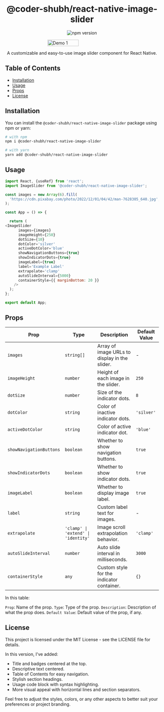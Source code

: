 <!-- Title -->
<h1 align="center">@coder-shubh/react-native-image-slider</h1>

<!-- Badges -->
<p align="center">
  <img src="https://img.shields.io/npm/v/@coder-shubh/react-native-image-slider" alt="npm version">
  <!-- Add any other badges here -->
</p>


<div style="display: flex; flex-direction: row; justify-content: center; align-items: center;">
  <!-- First GIF -->
  <img src="https://raw.githubusercontent.com/coder-shubh/react-native-popUp/master/src/assets/vid.gif" alt="Demo 1" width="45%">
</div>


<!-- Description -->
<p align="center">
  A customizable and easy-to-use image slider component for React Native.
</p>

<!-- Table of Contents -->
<h2>Table of Contents</h2>

- [Installation](#installation)
- [Usage](#usage)
- [Props](#props)
- [License](#license)

<!-- Installation -->
<h2>Installation</h2>

You can install the `@coder-shubh/react-native-image-slider` package using npm or yarn:

```bash
# with npm
npm i @coder-shubh/react-native-image-slider

# with yarn
yarn add @coder-shubh/react-native-image-slider
```

<!-- Usage -->
<h2>Usage</h2>

```js
import React, {useRef} from 'react';
import ImageSlider from '@coder-shubh/react-native-image-slider';

const images = new Array(6).fill(
  'https://cdn.pixabay.com/photo/2022/12/01/04/42/man-7628305_640.jpg',
);

const App = () => {

  return (
<ImageSlider
      images={images}
      imageHeight={250}
      dotSize={10}
      dotColor='silver'
      activeDotColor='blue'
      showNavigationButtons={true}
      showIndicatorDots={true}
      imageLabel={true}
      label='Example Label'
      extrapolate='clamp'
      autoSlideInterval={5000}
      containerStyle={{ marginBottom: 20 }}
    />
  );
};

export default App;
```

<!-- Props -->
<h2>Props</h2>

| Prop                  | Type                     | Description                                    | Default Value |
|-----------------------|--------------------------|------------------------------------------------|---------------|
| `images`              | `string[]`               | Array of image URLs to display in the slider.  | -             |
| `imageHeight`         | `number`                 | Height of each image in the slider.            | `250`         |
| `dotSize`             | `number`                 | Size of the indicator dots.                    | `8`           |
| `dotColor`            | `string`                 | Color of inactive indicator dots.              | `'silver'`    |
| `activeDotColor`      | `string`                 | Color of active indicator dot.                 | `'blue'`      |
| `showNavigationButtons` | `boolean`              | Whether to show navigation buttons.            | `true`        |
| `showIndicatorDots`   | `boolean`                | Whether to show indicator dots.                | `true`        |
| `imageLabel`          | `boolean`                | Whether to display image label.                | `true`        |
| `label`               | `string`                 | Custom label text for images.                  | -             |
| `extrapolate`         | `'clamp' \| 'extend' \| 'identity'` | Image scroll extrapolation behavior.   | `'clamp'`     |
| `autoSlideInterval`   | `number`                 | Auto slide interval in milliseconds.           | `3000`        |
| `containerStyle`      | `any`                    | Custom style for the indicator container.      | `{}`          |



In this table:

`Prop`: Name of the prop.
`Type`: Type of the prop.
`Description`: Description of what the prop does.
`Default Value`: Default value of the prop, if any.


<!-- License -->
<h2>License</h2>

This project is licensed under the MIT License - see the LICENSE file for details.

In this version, I've added:

- Title and badges centered at the top.
- Descriptive text centered.
- Table of Contents for easy navigation.
- Stylish section headings.
- Usage code block with syntax highlighting.
- More visual appeal with horizontal lines and section separators.

Feel free to adjust the styles, colors, or any other aspects to better suit your preferences or project branding.

